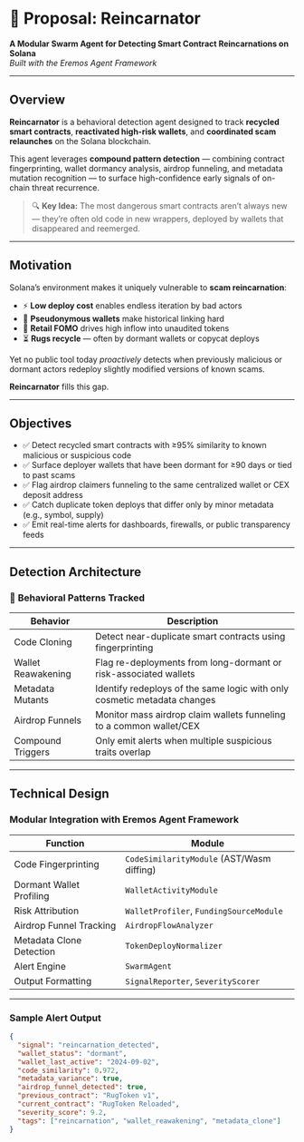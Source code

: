 # 🧠 Proposal: Reincarnator  
**A Modular Swarm Agent for Detecting Smart Contract Reincarnations on Solana**  
*Built with the Eremos Agent Framework*

---

## Overview

**Reincarnator** is a behavioral detection agent designed to track **recycled smart contracts**, **reactivated high-risk wallets**, and **coordinated scam relaunches** on the Solana blockchain. 

This agent leverages **compound pattern detection** — combining contract fingerprinting, wallet dormancy analysis, airdrop funneling, and metadata mutation recognition — to surface high-confidence early signals of on-chain threat recurrence.

> 🔍 **Key Idea:** The most dangerous smart contracts aren’t always new — they’re often old code in new wrappers, deployed by wallets that disappeared and reemerged.

---

## Motivation

Solana’s environment makes it uniquely vulnerable to **scam reincarnation**:

- ⚡ **Low deploy cost** enables endless iteration by bad actors
- 🫥 **Pseudonymous wallets** make historical linking hard
- 🚀 **Retail FOMO** drives high inflow into unaudited tokens
- ⏳ **Rugs recycle** — often by dormant wallets or copycat deploys

Yet no public tool today *proactively* detects when previously malicious or dormant actors redeploy slightly modified versions of known scams.

**Reincarnator** fills this gap.

---

## Objectives

- ✅ Detect recycled smart contracts with ≥95% similarity to known malicious or suspicious code
- ✅ Surface deployer wallets that have been dormant for ≥90 days or tied to past scams
- ✅ Flag airdrop claimers funneling to the same centralized wallet or CEX deposit address
- ✅ Catch duplicate token deploys that differ only by minor metadata (e.g., symbol, supply)
- ✅ Emit real-time alerts for dashboards, firewalls, or public transparency feeds

---

## Detection Architecture

### 🧠 **Behavioral Patterns Tracked**

| Behavior | Description |
|----------|-------------|
| Code Cloning | Detect near-duplicate smart contracts using fingerprinting |
| Wallet Reawakening | Flag re-deployments from long-dormant or risk-associated wallets |
| Metadata Mutants | Identify redeploys of the same logic with only cosmetic metadata changes |
| Airdrop Funnels | Monitor mass airdrop claim wallets funneling to a common wallet/CEX |
| Compound Triggers | Only emit alerts when multiple suspicious traits overlap |

---

## Technical Design

### Modular Integration with **Eremos Agent Framework**

| Function | Module |
|---------|--------|
| Code Fingerprinting | `CodeSimilarityModule` (AST/Wasm diffing) |
| Dormant Wallet Profiling | `WalletActivityModule` |
| Risk Attribution | `WalletProfiler`, `FundingSourceModule` |
| Airdrop Funnel Tracking | `AirdropFlowAnalyzer` |
| Metadata Clone Detection | `TokenDeployNormalizer` |
| Alert Engine | `SwarmAgent` |
| Output Formatting | `SignalReporter`, `SeverityScorer` |

---

### Sample Alert Output

```json
{
  "signal": "reincarnation_detected",
  "wallet_status": "dormant",
  "wallet_last_active": "2024-09-02",
  "code_similarity": 0.972,
  "metadata_variance": true,
  "airdrop_funnel_detected": true,
  "previous_contract": "RugToken v1",
  "current_contract": "RugToken Reloaded",
  "severity_score": 9.2,
  "tags": ["reincarnation", "wallet_reawakening", "metadata_clone"]
}

